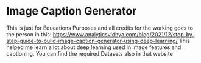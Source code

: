 # Image Caption Generator
This is just for Educations Purposes and all credits for the working goes to the person in this:
https://www.analyticsvidhya.com/blog/2021/12/step-by-step-guide-to-build-image-caption-generator-using-deep-learning/
This helped me learn a lot about deep learning used in image features and captioning.
You can find the required Datasets also in that website
